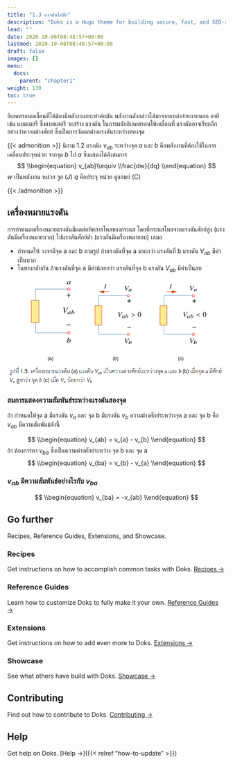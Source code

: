 ```yaml
---
title: "1.3 แรงดันไฟฟ้า"
description: "Doks is a Hugo theme for building secure, fast, and SEO-ready documentation websites, which you can easily update and customize."
lead: ""
date: 2020-10-06T08:48:57+00:00
lastmod: 2020-10-06T08:48:57+00:00
draft: false
images: []
menu:
  docs:
    parent: "chapter1"
weight: 130
toc: true
---
```


อิเลคตรอนเคลื่อนที่ได้ต้องมีพลังงานกระทำต่อมัน พลังงานดังกล่าวได้มาจากแหล่งจ่ายภายนอก อาทิเช่น แบตเตอรี ซึ่งแบตเตอรี จะสร้าง แรงดัน ในการผลักอิเลคตรอนให้เคลื่อนที่ แรงดันอาจเรียกอีกอย่างว่าความต่างศักย์ ซึ่งเป็นการวัดผลต่างแรงดันระหว่างสองจุด

{{< admonition >}}
นิยาม 1.2
แรงดัน $v_{ab}$ ระหว่างจุด $a$ และ  $b$ คือพลังงานที่ต้องใช้ในการเคลื่อนประจุหน่วย จากจุด $b$ ไป  $a$ ซึ่งแสดงได้ดังสมการ
$$
  \\begin{equation}
    v_{ab}\\equiv \\frac{dw}{dq}
  \\end{equation}
$$
$w$ เป็นพลังงาน หน่วย จูล ($J$) $q$ คือประจุ หน่วย คูลอมบ์ (C)  

{{< /admonition >}}

## เครื่องหมายแรงดัน

การกำหนดเครื่องหมายแรงดันมีผลต่อทิศการไหลของกระแส โดยที่กระแสไหลจากแรงดันศักย์สูง (แรงดันมีเครื่องหมายบวก) ไปแรงดันศักย์ต่ำ (แรงดันมีเครื่องหมายลบ) เสมอ

- กำหนดให้ วงจรมีจุด a และ b ตามรูป ถ้าแรงดันที่จุด a มากกว่า แรงดันที่ b แรงดัน $V_{ab}$ มีค่าเป็นบวก 
- ในทางกลับกัน ถ้าแรงดันที่จุด a มีค่าน้อยกว่า แรงดันที่จุด b แรงดัน $V_{ab}$ มีค่าเป็นลบ 

<img src="fig1.3.png" alt="fig 1.3" width="500" align="center"/>

### สมการแสดงความสัมพันธ์ระหว่างแรงดันสองจุด

ถ้า กำหนดให้จุด a มีแรงดัน $v_{a}$ และ จุด b มีแรงดัน $v_{b}$ ความต่างศักย์ระหว่างจุด a และ จุด b คือ $v_{ab}$ มีความสัมพันธ์ดังนี้

$$
\\begin{equation}
    v_{ab} = v_{a} - v_{b} 
\\end{equation}
$$
ถ้า ต้องการหา $v_{ba}$ ซึ่งเป็นความต่างศักย์ระหว่าง จุด b และ จุด a
$$
\\begin{equation}
    v_{ba} = v_{b} - v_{a} 
\\end{equation}
$$

### $v_{ab}$ มีความสัมพันธ์อย่างไรกับ $v_{ba}$
$$
\\begin{equation}
    v_{ba} = -v_{ab} 
\\end{equation}
$$

## Go further

Recipes, Reference Guides, Extensions, and Showcase.

### Recipes

Get instructions on how to accomplish common tasks with Doks. [Recipes →](https://getdoks.org/docs/recipes/project-configuration/)

### Reference Guides

Learn how to customize Doks to fully make it your own. [Reference Guides →](https://getdoks.org/docs/reference-guides/security/)

### Extensions

Get instructions on how to add even more to Doks. [Extensions →](https://getdoks.org/docs/extensions/breadcrumb-navigation/)

### Showcase

See what others have build with Doks. [Showcase →](https://getdoks.org/showcase/electric-blocks/)

## Contributing

Find out how to contribute to Doks. [Contributing →](https://getdoks.org/docs/contributing/how-to-contribute/)

## Help

Get help on Doks. [Help →]({{< relref "how-to-update" >}})
